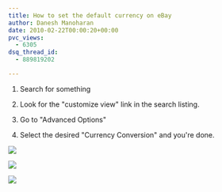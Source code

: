 ```yaml
---
title: How to set the default currency on eBay
author: Danesh Manoharan
date: 2010-02-22T00:00:20+00:00
pvc_views:
  - 6305
dsq_thread_id:
  - 889819202

---
```

1. Search for something

2. Look for the "customize view" link in the search listing.

3. Go to "Advanced Options"

4. Select the desired "Currency Conversion" and you're done.

![](/wp-content/uploads/2010/02/Aviary-shop-ebay-com-my-Picture-1-450x196.png)

![](/wp-content/uploads/2010/02/Aviary-shop-ebay-com-my-Picture-2-450x218.png)

![](/wp-content/uploads/2010/02/Aviary-shop-ebay-com-my-Picture-3-450x216.png)